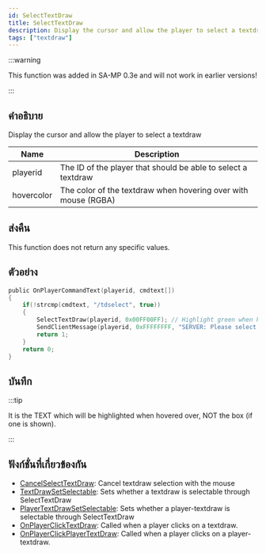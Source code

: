 ```yaml
---
id: SelectTextDraw
title: SelectTextDraw
description: Display the cursor and allow the player to select a textdraw.
tags: ["textdraw"]
---
```


:::warning

This function was added in SA-MP 0.3e and will not work in earlier versions!

:::

## คำอธิบาย

Display the cursor and allow the player to select a textdraw

| Name       | Description                                                    |
| ---------- | -------------------------------------------------------------- |
| playerid   | The ID of the player that should be able to select a textdraw  |
| hovercolor | The color of the textdraw when hovering over with mouse (RGBA) |

## ส่งคืน

This function does not return any specific values.

## ตัวอย่าง

```c
public OnPlayerCommandText(playerid, cmdtext[])
{
    if(!strcmp(cmdtext, "/tdselect", true))
    {
        SelectTextDraw(playerid, 0x00FF00FF); // Highlight green when hovering over
        SendClientMessage(playerid, 0xFFFFFFFF, "SERVER: Please select a textdraw!");
        return 1;
    }
    return 0;
}
```

## บันทึก

:::tip

It is the TEXT which will be highlighted when hovered over, NOT the box (if one is shown).

:::

## ฟังก์ชั่นที่เกี่ยวข้องกัน

- [CancelSelectTextDraw](../functions/CancelSelectTextDraw.md): Cancel textdraw selection with the mouse
- [TextDrawSetSelectable](../functions/TextDrawSetSelectable.md): Sets whether a textdraw is selectable through SelectTextDraw
- [PlayerTextDrawSetSelectable](../functions/PlayerTextDrawSetSelectable.md): Sets whether a player-textdraw is selectable through SelectTextDraw
- [OnPlayerClickTextDraw](../callbacks/OnPlayerClickTextDraw.md): Called when a player clicks on a textdraw.
- [OnPlayerClickPlayerTextDraw](../callbacks/OnPlayerClickPlayerTextDraw.md): Called when a player clicks on a player-textdraw.
